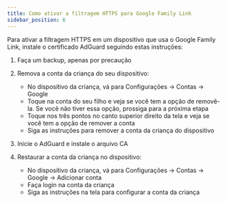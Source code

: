 ```yaml
---
title: Como ativar a filtragem HTTPS para Google Family Link
sidebar_position: 6
---
```


Para ativar a filtragem HTTPS em um dispositivo que usa o Google Family Link, instale o certificado AdGuard seguindo estas instruções:

1. Faça um backup, apenas por precaução
1. Remova a conta da criança do seu dispositivo:

    - No dispositivo da criança, vá para Configurações → Contas → Google
    - Toque na conta do seu filho e veja se você tem a opção de removê-la. Se você não tiver essa opção, prossiga para a próxima etapa
    - Toque nos três pontos no canto superior direito da tela e veja se você tem a opção de remover a conta
    - Siga as instruções para remover a conta da criança do dispositivo

1. Inicie o AdGuard e instale o arquivo CA
1. Restaurar a conta da criança no dispositivo:

    - No dispositivo da criança, vá para Configurações → Contas → Google → Adicionar conta
    - Faça login na conta da criança
    - Siga as instruções na tela para configurar a conta da criança
